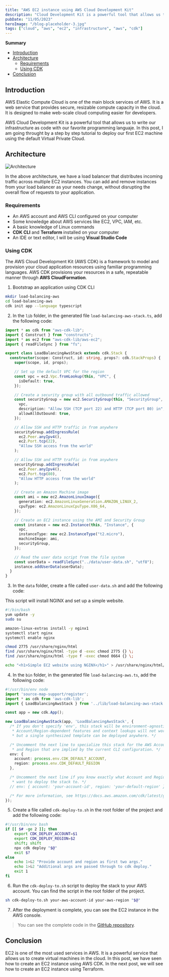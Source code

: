 ```yaml
---
title: "AWS EC2 instance using AWS Cloud Development Kit"
description: "Cloud Development Kit is a powerful tool that allows us to write our infrastructure as code with our favorite programming languaje. In this post, I am going throught by a step by step tutorial to deploy our first EC2 machine using the default VPC."
pubDate: "11/05/2023"
heroImage: "/blog-placeholder-3.jpg"
tags: ["cloud", "aws", "ec2", "infrastructure", "aws", "cdk"]
---
```

**Summary**

- [Introduction](#introduction)
- [Architecture](#architecture)
  - [Requirements](#requirements)
  - [Using CDK](#using-cdk)
- [Conclusion](#conclusion)

## Introduction

AWS Elastic Compute Cloud is one of the main block services of AWS. It is a web service that provides secure, resizable compute capacity in the cloud. It is designed to make web-scale cloud computing easier for developers.

AWS Cloud Development Kit is a powerful tool that allows us to write our infrastructure as code with our favorite programming languaje. In this post, I am going throught by a step by step tutorial to deploy our first EC2 machine using the default Virtual Private Cloud.

## Architecture

![Architecture](/content/blog/ec2-with-cdk/architecture.png)

In the above architecture, we have a load balancer that distributes incoming traffic across multiple EC2 instances. You can add and remove instances from your load balancer as your needs change, without disrupting the overall flow of requests to your application.

### Requirements

- An AWS account and AWS CLI configured on your computer
- Some knowledge about AWS services like EC2, VPC, IAM, etc.
- A basic knowledge of Linux commands
- **CDK CLI** and **Terraform** installed on your computer
- An IDE or text editor, I will be using **Visual Studio Code**

### Using CDK

The AWS Cloud Development Kit (AWS CDK) is a framework to model and provision your cloud application resources using familiar programming languages. AWS CDK provisions your resources in a safe, repeatable manner through **AWS CloudFormation**.

1. Bootstrap an application using CDK CLI

```bash
mkdir load-balancing-aws
cd load-balancing-aws
cdk init app --language typescript
```

2. In the `lib` folder, in the generated file `load-balancing-aws-stack.ts`, add the following code:

```typescript
import * as cdk from "aws-cdk-lib";
import { Construct } from "constructs";
import * as ec2 from "aws-cdk-lib/aws-ec2";
import { readFileSync } from "fs";

export class LoadBalancingAwsStack extends cdk.Stack {
  constructor(scope: Construct, id: string, props?: cdk.StackProps) {
    super(scope, id, props);

    // Set up the default VPC for the region
    const vpc = ec2.Vpc.fromLookup(this, "VPC", {
      isDefault: true,
    });

    // Create a security group with all outbound traffic allowed
    const securityGroup = new ec2.SecurityGroup(this, "SecurityGroup", {
      vpc,
      description: "Allow SSH (TCP port 22) and HTTP (TCP port 80) in",
      allowAllOutbound: true,
    });

    // Allow SSH and HTTP traffic in from anywhere
    securityGroup.addIngressRule(
      ec2.Peer.anyIpv4(),
      ec2.Port.tcp(22),
      "Allow SSH access from the world"
    );

    // Allow SSH and HTTP traffic in from anywhere
    securityGroup.addIngressRule(
      ec2.Peer.anyIpv4(),
      ec2.Port.tcp(80),
      "Allow HTTP access from the world"
    );

    // Create an Amazon Machine image
    const ami = new ec2.AmazonLinuxImage({
      generation: ec2.AmazonLinuxGeneration.AMAZON_LINUX_2,
      cpuType: ec2.AmazonLinuxCpuType.X86_64,
    });

    // Create an EC2 instance using the AMI and Security Group
    const instance = new ec2.Instance(this, "Instance", {
      vpc,
      instanceType: new ec2.InstanceType("t2.micro"),
      machineImage: ami,
      securityGroup,
    });

    // Read the user data script from the file system
    const userData = readFileSync("../data/user-data.sh", "utf8");
    instance.addUserData(userData);
  }
}
```

3. In the `data` folder, create a file called `user-data.sh` and add the following code:

This script will install NGINX and set up a simple website.

```bash
#!/bin/bash
yum update -y
sudo su

amazon-linux-extras install -y nginx1
systemctl start nginx
systemctl enable nginx

chmod 2775 /usr/share/nginx/html
find /usr/share/nginx/html -type d -exec chmod 2775 {} \;
find /usr/share/nginx/html -type f -exec chmod 0664 {} \;

echo "<h1>Simple EC2 website using NGINX</h1>" > /usr/share/nginx/html/index.html
```

4. In the `bin` folder, in the generated file `load-balancing-aws.ts`, add the following code:

```typescript
#!/usr/bin/env node
import 'source-map-support/register';
import * as cdk from 'aws-cdk-lib';
import { LoadBalancingAwsStack } from '../lib/load-balancing-aws-stack';

const app = new cdk.App();

new LoadBalancingAwsStack(app, 'LoadBalancingAwsStack', {
  /* If you don't specify 'env', this stack will be environment-agnostic.
   * Account/Region-dependent features and context lookups will not work,
   * but a single synthesized template can be deployed anywhere. */

  /* Uncomment the next line to specialize this stack for the AWS Account
   * and Region that are implied by the current CLI configuration. */
  env: { 
    account: process.env.CDK_DEFAULT_ACCOUNT, 
    region: process.env.CDK_DEFAULT_REGION
  },

  /* Uncomment the next line if you know exactly what Account and Region you
   * want to deploy the stack to. */
  // env: { account: 'your-account-id', region: 'your-default-region' },

  /* For more information, see https://docs.aws.amazon.com/cdk/latest/guide/environments.html */
});
```

5. Create a file called `cdk-deploy-to.sh` in the root folder of the project and add the following code:

```bash
#!/usr/bin/env bash
if [[ $# -ge 2 ]]; then
    export CDK_DEPLOY_ACCOUNT=$1
    export CDK_DEPLOY_REGION=$2
    shift; shift
    npx cdk deploy "$@"
    exit $?
else
    echo 1>&2 "Provide account and region as first two args."
    echo 1>&2 "Additional args are passed through to cdk deploy."
    exit 1
fi
```

6. Run the `cdk-deploy-to.sh` script to deploy the stack to your AWS account. You can find the script in the root folder of the project.

```bash
sh cdk-deploy-to.sh your-aws-account-id your-aws-region "$@"
```

7. After the deployment is complete, you can see the EC2 instance in the AWS console.

> You can see the complete code in the [GitHub repository](https://github.com/Leninner/cloud/tree/main/aws/cdk/ec2-with-cdk).

## Conclusion

EC2 is one of the most used services in AWS. It is a powerful service that allows us to create virtual machines in the cloud. In this post, we have seen how to create an EC2 instance using AWS CDK. In the next post, we will see how to create an EC2 instance using Terraform.
